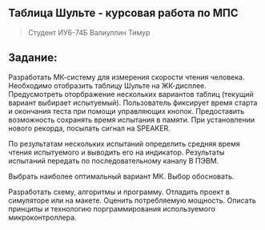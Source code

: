 ## Таблица Шульте - курсовая работа по МПС
> Студент ИУ6-74Б Валиуллин Тимур
## Задание:
Разработать МК-систему для измерения скорости чтения человека. Необходимо отобразить таблицу Шульте на ЖК-дисплее. Предусмотреть оторбражение нескольких вариантов таблиц (текущий вариант выбирает испытуемый). Пользователь фиксирует время старта и окончания теста при помощи управляющих кнопок. Предоставить возможность сохранять время испытания в памяти. При установлении нового рекорда, посылать сигнал на SPEAKER.
  
По результатам нескольких испытаний определить средняя время чтения испытуемого и выводить его на индикатор. Результаты испытаний передать по последовательному каналу В ПЭВМ.
  
Выбрать наиболее оптимальный вариант МК. Выбор обосновать.
  
Разработать схему, алгоритмы и программу. Отладить проект в симуляторе или на макете. Оценить потребляемую мощность. Описать принципы и технологию порграммирования используемого микроконтроллера.
